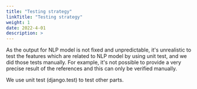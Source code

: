 ```yaml
---
title: "Testing strategy"
linkTitle: "Testing strategy"
weight: 1
date: 2022-4-01
description: >
---
```

As the output for NLP model is not fixed and unpredictable, it's unrealistic to test the features which are related to NLP model by using unit test, and we did those tests manually. For example, it's not possible to provide a very precise result of the references and this can only be verified manually.

We use unit test (django.test) to test other parts.